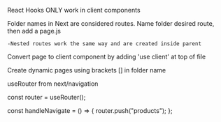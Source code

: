 React Hooks ONLY work in client components

Folder names in Next are considered routes. Name folder desired route, then add a page.js

    -Nested routes work the same way and are created inside parent

Convert page to client component by adding 'use client' at top of file

Create dynamic pages using brackets [] in folder name

useRouter from next/navigation

const router = useRouter();

const handleNavigate = () => {
router.push("products");
};
